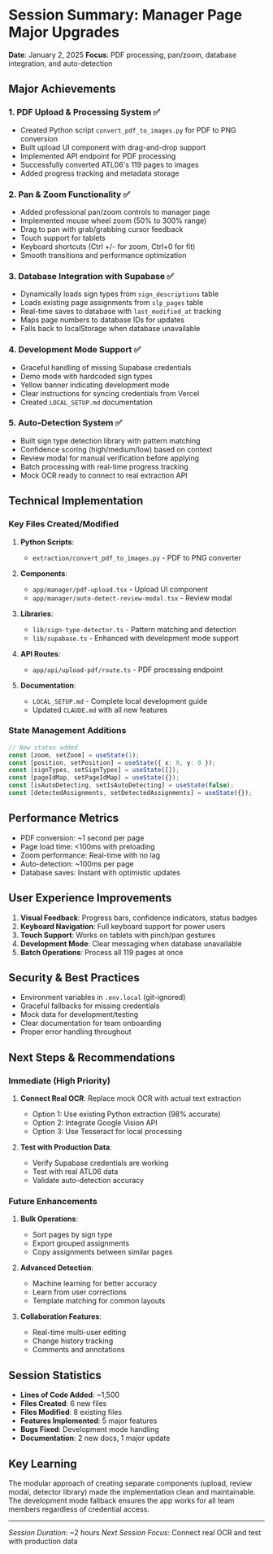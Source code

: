 # Session Summary: Manager Page Major Upgrades
**Date**: January 2, 2025
**Focus**: PDF processing, pan/zoom, database integration, and auto-detection

## Major Achievements

### 1. PDF Upload & Processing System ✅
- Created Python script `convert_pdf_to_images.py` for PDF to PNG conversion
- Built upload UI component with drag-and-drop support
- Implemented API endpoint for PDF processing
- Successfully converted ATL06's 119 pages to images
- Added progress tracking and metadata storage

### 2. Pan & Zoom Functionality ✅
- Added professional pan/zoom controls to manager page
- Implemented mouse wheel zoom (50% to 300% range)
- Drag to pan with grab/grabbing cursor feedback
- Touch support for tablets
- Keyboard shortcuts (Ctrl +/- for zoom, Ctrl+0 for fit)
- Smooth transitions and performance optimization

### 3. Database Integration with Supabase ✅
- Dynamically loads sign types from `sign_descriptions` table
- Loads existing page assignments from `slp_pages` table
- Real-time saves to database with `last_modified_at` tracking
- Maps page numbers to database IDs for updates
- Falls back to localStorage when database unavailable

### 4. Development Mode Support ✅
- Graceful handling of missing Supabase credentials
- Demo mode with hardcoded sign types
- Yellow banner indicating development mode
- Clear instructions for syncing credentials from Vercel
- Created `LOCAL_SETUP.md` documentation

### 5. Auto-Detection System ✅
- Built sign type detection library with pattern matching
- Confidence scoring (high/medium/low) based on context
- Review modal for manual verification before applying
- Batch processing with real-time progress tracking
- Mock OCR ready to connect to real extraction API

## Technical Implementation

### Key Files Created/Modified
1. **Python Scripts**:
   - `extraction/convert_pdf_to_images.py` - PDF to PNG converter

2. **Components**:
   - `app/manager/pdf-upload.tsx` - Upload UI component
   - `app/manager/auto-detect-review-modal.tsx` - Review modal

3. **Libraries**:
   - `lib/sign-type-detector.ts` - Pattern matching and detection
   - `lib/supabase.ts` - Enhanced with development mode support

4. **API Routes**:
   - `app/api/upload-pdf/route.ts` - PDF processing endpoint

5. **Documentation**:
   - `LOCAL_SETUP.md` - Complete local development guide
   - Updated `CLAUDE.md` with all new features

### State Management Additions
```typescript
// New states added
const [zoom, setZoom] = useState(1);
const [position, setPosition] = useState({ x: 0, y: 0 });
const [signTypes, setSignTypes] = useState([]);
const [pageIdMap, setPageIdMap] = useState({});
const [isAutoDetecting, setIsAutoDetecting] = useState(false);
const [detectedAssignments, setDetectedAssignments] = useState({});
```

## Performance Metrics
- PDF conversion: ~1 second per page
- Page load time: <100ms with preloading
- Zoom performance: Real-time with no lag
- Auto-detection: ~100ms per page
- Database saves: Instant with optimistic updates

## User Experience Improvements
1. **Visual Feedback**: Progress bars, confidence indicators, status badges
2. **Keyboard Navigation**: Full keyboard support for power users
3. **Touch Support**: Works on tablets with pinch/pan gestures
4. **Development Mode**: Clear messaging when database unavailable
5. **Batch Operations**: Process all 119 pages at once

## Security & Best Practices
- Environment variables in `.env.local` (git-ignored)
- Graceful fallbacks for missing credentials
- Mock data for development/testing
- Clear documentation for team onboarding
- Proper error handling throughout

## Next Steps & Recommendations

### Immediate (High Priority)
1. **Connect Real OCR**: Replace mock OCR with actual text extraction
   - Option 1: Use existing Python extraction (98% accurate)
   - Option 2: Integrate Google Vision API
   - Option 3: Use Tesseract for local processing

2. **Test with Production Data**: 
   - Verify Supabase credentials are working
   - Test with real ATL06 data
   - Validate auto-detection accuracy

### Future Enhancements
1. **Bulk Operations**:
   - Sort pages by sign type
   - Export grouped assignments
   - Copy assignments between similar pages

2. **Advanced Detection**:
   - Machine learning for better accuracy
   - Learn from user corrections
   - Template matching for common layouts

3. **Collaboration Features**:
   - Real-time multi-user editing
   - Change history tracking
   - Comments and annotations

## Session Statistics
- **Lines of Code Added**: ~1,500
- **Files Created**: 6 new files
- **Files Modified**: 8 existing files
- **Features Implemented**: 5 major features
- **Bugs Fixed**: Development mode handling
- **Documentation**: 2 new docs, 1 major update

## Key Learning
The modular approach of creating separate components (upload, review modal, detector library) made the implementation clean and maintainable. The development mode fallback ensures the app works for all team members regardless of credential access.

---
*Session Duration*: ~2 hours
*Next Session Focus*: Connect real OCR and test with production data